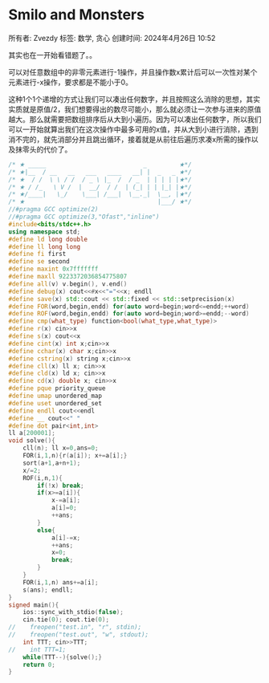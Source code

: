 # Smilo and Monsters

所有者: Zvezdy
标签: 数学, 贪心
创建时间: 2024年4月26日 10:52

其实也在一开始看错题了。。

可以对任意数组中的非零元素进行-1操作，并且操作数x累计后可以一次性对某个元素进行-x操作，要求都是不能小于0。

这种1个1个递增的方式让我们可以凑出任何数字，并且按照这么消除的思想，其实实质就是原值/2，我们想要得出的数尽可能小，那么就必须让一次参与进来的原值越大。那么就需要把数组排序后从大到小遍历。因为可以凑出任何数字，所以我们可以一开始就算出我们在这次操作中最多可用的x值，并从大到小进行消除，遇到消不完的，就先消部分并且跳出循环，接着就是从前往后遍历求凑x所需的操作以及抹零头的代价了。

```cpp
/* ★ _____                           _         ★*/
/* ★|__  / __   __   ___   ____   __| |  _   _ ★*/
/* ★  / /  \ \ / /  / _ \ |_  /  / _  | | | | |★*/
/* ★ / /_   \ V /  |  __/  / /  | (_| | | |_| |★*/
/* ★/____|   \_/    \___| /___|  \__._|  \__, |★*/
/* ★                                     |___/ ★*/
//#pragma GCC optimize(2)
//#pragma GCC optimize(3,"Ofast","inline")
#include<bits/stdc++.h>
using namespace std;
#define ld long double
#define ll long long
#define fi first
#define se second
#define maxint 0x7fffffff
#define maxll 9223372036854775807
#define all(v) v.begin(), v.end()
#define debug(x) cout<<#x<<"="<<x; endll
#define save(x) std::cout << std::fixed << std::setprecision(x)
#define FOR(word,begin,endd) for(auto word=begin;word<=endd;++word)
#define ROF(word,begin,endd) for(auto word=begin;word>=endd;--word)
#define cmp(what_type) function<bool(what_type,what_type)>
#define r(x) cin>>x
#define s(x) cout<<x
#define cint(x) int x;cin>>x
#define cchar(x) char x;cin>>x
#define cstring(x) string x;cin>>x
#define cll(x) ll x; cin>>x
#define cld(x) ld x; cin>>x
#define cd(x) double x; cin>>x
#define pque priority_queue
#define umap unordered_map
#define uset unordered_set
#define endll cout<<endl
#define __ cout<<" "
#define dot pair<int,int>
ll a[200001];
void solve(){
    cll(n); ll x=0,ans=0;
    FOR(i,1,n){r(a[i]); x+=a[i];}
    sort(a+1,a+n+1);
    x/=2;
    ROF(i,n,1){
        if(!x) break;
        if(x>=a[i]){
            x-=a[i];
            a[i]=0;
            ++ans;
        }
        else{
            a[i]-=x;
            ++ans;
            x=0;
            break;
        }
    }
    FOR(i,1,n) ans+=a[i];
    s(ans); endll;
}
signed main(){
    ios::sync_with_stdio(false);
    cin.tie(0); cout.tie(0);
//    freopen("test.in", "r", stdin);
//    freopen("test.out", "w", stdout);
    int TTT; cin>>TTT;
//    int TTT=1;
    while(TTT--){solve();}
    return 0;
}

```